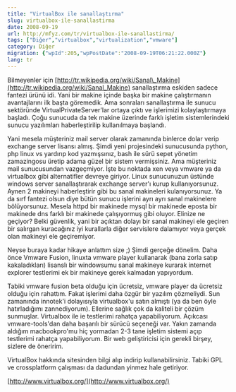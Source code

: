 ```yaml
---
title: "VirtualBox ile sanallaştırma"
slug: virtualbox-ile-sanallastirma
date: 2008-09-19
url: http://mfyz.com/tr/virtualbox-ile-sanallastirma/
tags: ["Diğer","virtualbox","virtualization","vmware"]
category: Diğer
migration: {"wpId":205,"wpPostDate":"2008-09-19T06:21:22.000Z"}
lang: tr
---
```


Bilmeyenler için [http://tr.wikipedia.org/wiki/Sanal\_Makine](http://tr.wikipedia.org/wiki/Sanal_Makine) sanallaştırma eskiden sadece fantezi ürünü idi. Yani bir makine içinde başka bir makine çalıştırmanın avantajlarını ilk başta göremedik. Ama sonraları sanallaştırma ile sunucu sektöründe VirtualPrivateServer'lar ortaya çıktı ve işlerimizi kolaylaştırmaya başladı. Çoğu sunucuda da tek makine üzerinde farklı işletim sistemlerindeki sunucu yazılımları haberleştirilip kullanılmaya başlandı.

Yani mesela müşteriniz mail server olarak zamanında binlerce dolar verip exchange server lisansı almış. Şimdi yeni projesindeki sunucusunda python, php linux vs yardırıp kod yazmışsınız, bash ile sürü sepet yönetim zamazingosu üretip adama güzel bir sistem vermişsiniz. Ama müşteriniz mail sunucusundan vazgeçmiyor. İşte bu noktada xen veya vmware ya da virtualbox gibi alternatifler devreye giriyor. Linux sunucunuzun üstünde windows server sanallaştırarak exchange server'ı kurup kullanıyorsunuz. Aynen 2 makineyi haberleştirir gibi bu sanal makineleri kulanıyorsunuz. Ya da sırf fantezi olsun diye bütün sunucu işlerini ayrı ayrı sanal makinelere bölüyorsunuz. Mesela httpd bir makinede mysql bir makinede eposta bir makinede dns farklı bir makinede çalışıyormuş gibi oluyor. Elinize ne geçiyor? Belki güvenlik, yani bir açıktan dolayı bir sanal makineyi ele geçiren bir salırgan kuracağınız iyi kurallarla diğer servislere dalamıyor veya gerçek olan makineyi ele geçiremiyor.

Neyse buraya kadar hikaye anlattım size ;) Şimdi gerçeğe dönelim. Daha önce Vmware Fusion, linuxta vmware player kullanarak (bana zorla satıp kakaladıkları) lisanslı bir windowsumu sanal makineye kurarak internet explorer testlerimi ek bir makineye gerek kalmadan yapıyordum.

Tabiki vmware fusion beta olduğu için ücretsiz, vmware player da ücretsiz olduğu için rahattım. Fakat işlerimi daha özgür bir yazılım çözmeliydi. Sun zamanında innotek'i dolayısıyla virtualbox'u satın almıştı (ya da ben öyle hatırladığımı zannediyorum). Ellerine sağlık çok da kaliteli bir çözüm sunmuşlar. Virtualbox ile ie testlerimi rahatça yapabiliyorum. Açıkcası vmware-tools'dan daha başarılı bir sürücü seçeneği var. Yakın zamanda aldığım macbookpro'mu hiç yormadan 2-3 tane işletim sistemi açıp testlerimi rahatça yapabiliyorum. Bir web geliştiricisi için gerekli birşey, sizlere de öneririm.

VirtualBox hakkında sitesinden bilgi alıp indirip kullanabilirsiniz. Tabiki GPL ve crossplatform çalışması da dadundan yinmez hale getiriyor.

[http://www.virtualbox.org/](http://www.virtualbox.org/)